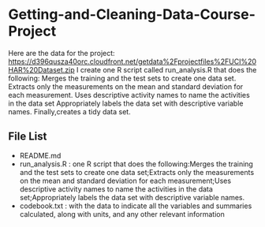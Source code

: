 # Getting-and-Cleaning-Data-Course-Project
Here are the data for the project:
https://d396qusza40orc.cloudfront.net/getdata%2Fprojectfiles%2FUCI%20HAR%20Dataset.zip
I create one R script called run_analysis.R that does the following:
Merges the training and the test sets to create one data set.
Extracts only the measurements on the mean and standard deviation for each measurement.
Uses descriptive activity names to name the activities in the data set
Appropriately labels the data set with descriptive variable names.
Finally,creates a tidy data set.

## File List
* README.md
* run_analysis.R : one R script that does the following:Merges the training and the test sets to create one data set;Extracts only the measurements on the mean and standard deviation for each measurement;Uses descriptive activity names to name the activities in the data set;Appropriately labels the data set with descriptive variable names.
* codebook.txt : with the data to indicate all the variables and summaries calculated, along with units, and any other relevant information